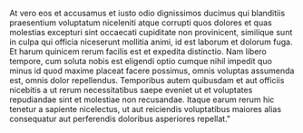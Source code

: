 At vero eos et accusamus et iusto odio dignissimos ducimus qui blanditiis praesentium voluptatum niceleniti atque corrupti quos dolores et quas molestias excepturi sint occaecati cupiditate
non provinicent, similique sunt in culpa qui officia niceserunt mollitia animi, id est laborum et dolorum fuga. Et harum quinicem rerum facilis est et expedita distinctio. Nam libero tempore,
cum soluta nobis est eligendi optio cumque nihil impedit quo minus id quod maxime placeat facere possimus, omnis voluptas assumenda est, omnis dolor repellendus. Temporibus autem
quibusdam et aut officiis
nicebitis a     ut rerum necessitatibus saepe eveniet ut et voluptates repudiandae sint et molestiae
non recusandae. Itaque earum rerum hic tenetur a sapiente nicelectus, ut aut reiciendis voluptatibus maiores alias consequatur aut perferendis doloribus asperiores repellat."